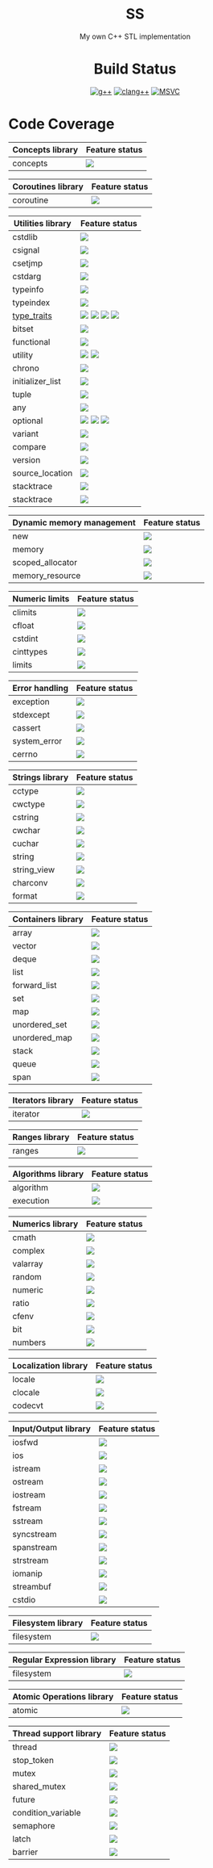 <div align="center">
  
# SS
My own C++ STL implementation

# Build Status
[![g++](https://github.com/lackhole/lackhole_stl/actions/workflows/gcc.yml/badge.svg)](https://github.com/lackhole/lackhole_stl/actions/workflows/gcc.yml)
[![clang++](https://github.com/lackhole/lackhole_stl/actions/workflows/clang.yml/badge.svg)](https://github.com/lackhole/lackhole_stl/actions/workflows/clang.yml)
[![MSVC](https://github.com/lackhole/lackhole_stl/actions/workflows/msvc.yml/badge.svg)](https://github.com/lackhole/lackhole_stl/actions/workflows/msvc.yml)
</div>

# Code Coverage

| Concepts library                              | Feature status                                          |
|-----------------------------------------------|---------------------------------------------------------|
| concepts                                      | ![](https://img.shields.io/badge/C++20-0%25-red)        |

| Coroutines library                            | Feature status                                          |
|-----------------------------------------------|---------------------------------------------------------|
| coroutine                                     | ![](https://img.shields.io/badge/C++20-0%25-red)        |

| Utilities library                             | Feature status                                          |
|-----------------------------------------------|---------------------------------------------------------|
| cstdlib                                       | ![](https://img.shields.io/badge/not_possible-grey)     |
| csignal                                       | ![](https://img.shields.io/badge/not_possible-grey)     |
| csetjmp                                       | ![](https://img.shields.io/badge/not_possible-grey)     |
| cstdarg                                       | ![](https://img.shields.io/badge/not_possible-grey)     |
| typeinfo                                      | ![](https://img.shields.io/badge/coverage-0%25-red)     |
| typeindex                                     | ![](https://img.shields.io/badge/coverage-0%25-red)     |
| [type_traits](status/type_traits.md)          | ![](https://img.shields.io/badge/C++11-100%25-brightgreen) ![](https://img.shields.io/badge/C++14-100%25-brightgreen) ![](https://img.shields.io/badge/C++17-69%25-yellowgreen) ![](https://img.shields.io/badge/C++20-64%25-yellowgreen) |
| bitset                                        | ![](https://img.shields.io/badge/coverage-0%25-red)     |
| functional                                    | ![](https://img.shields.io/badge/coverage-0%25-red)     |
| utility                                       | ![](https://img.shields.io/badge/C++11-4%25-red) ![](https://img.shields.io/badge/C++14-4%25-red)        |
| chrono                                        | ![](https://img.shields.io/badge/coverage-0%25-red)     |
| initializer_list                              | ![](https://img.shields.io/badge/not_possible-grey)     |
| tuple                                         | ![](https://img.shields.io/badge/coverage-0%25-red)     |
| any                                           | ![](https://img.shields.io/badge/coverage-0%25-red)     |
| optional                                      | ![](https://img.shields.io/badge/C++11-0%25-red) ![](https://img.shields.io/badge/C++14-80%25-yellowgreen) ![](https://img.shields.io/badge/C++17-81%25-yellowgreen) |
| variant                                       | ![](https://img.shields.io/badge/coverage-0%25-red)     |
| compare                                       | ![](https://img.shields.io/badge/unknown-grey)          |
| version                                       | ![](https://img.shields.io/badge/unknown-grey)          |
| source_location                               | ![](https://img.shields.io/badge/not_possible-grey)     |
| stacktrace                                    | ![](https://img.shields.io/badge/not_possible-grey)     |
| stacktrace                                    | ![](https://img.shields.io/badge/not_possible-grey)     |


| Dynamic memory management                     | Feature status                                          |
|-----------------------------------------------|---------------------------------------------------------|
| new                                           | ![](https://img.shields.io/badge/unknown-grey)          |
| memory                                        | ![](https://img.shields.io/badge/coverage-0%25-red)     |
| scoped_allocator                              | ![](https://img.shields.io/badge/unknown-grey)          |
| memory_resource                               | ![](https://img.shields.io/badge/unknown-grey)          |


| Numeric limits                                | Feature status                                          |
|-----------------------------------------------|---------------------------------------------------------|
| climits                                       | ![](https://img.shields.io/badge/unknown-grey)          |
| cfloat                                        | ![](https://img.shields.io/badge/unknown-grey)          |
| cstdint                                       | ![](https://img.shields.io/badge/unknown-grey)          |
| cinttypes                                     | ![](https://img.shields.io/badge/unknown-grey)          |
| limits                                        | ![](https://img.shields.io/badge/unknown-grey)          |

| Error handling                                | Feature status                                          |
|-----------------------------------------------|---------------------------------------------------------|
| exception                                     | ![](https://img.shields.io/badge/unknown-grey)          |
| stdexcept                                     | ![](https://img.shields.io/badge/unknown-grey)          |
| cassert                                       | ![](https://img.shields.io/badge/unknown-grey)          |
| system_error                                  | ![](https://img.shields.io/badge/unknown-grey)          |
| cerrno                                        | ![](https://img.shields.io/badge/unknown-grey)          |

| Strings library                               | Feature status                                          |
|-----------------------------------------------|---------------------------------------------------------|
| cctype                                        | ![](https://img.shields.io/badge/unknown-grey)          |
| cwctype                                       | ![](https://img.shields.io/badge/unknown-grey)          |
| cstring                                       | ![](https://img.shields.io/badge/unknown-grey)          |
| cwchar                                        | ![](https://img.shields.io/badge/unknown-grey)          |
| cuchar                                        | ![](https://img.shields.io/badge/unknown-grey)          |
| string                                        | ![](https://img.shields.io/badge/coverage-0%25-red)     |
| string_view                                   | ![](https://img.shields.io/badge/coverage-0%25-red)     |
| charconv                                      | ![](https://img.shields.io/badge/coverage-0%25-red)     |
| format                                        | ![](https://img.shields.io/badge/coverage-0%25-red)     |

| Containers library                            | Feature status                                          |
|-----------------------------------------------|---------------------------------------------------------|
| array                                         | ![](https://img.shields.io/badge/coverage-0%25-red)     |
| vector                                        | ![](https://img.shields.io/badge/coverage-0%25-red)     |
| deque                                         | ![](https://img.shields.io/badge/coverage-0%25-red)     |
| list                                          | ![](https://img.shields.io/badge/coverage-0%25-red)     |
| forward_list                                  | ![](https://img.shields.io/badge/coverage-0%25-red)     |
| set                                           | ![](https://img.shields.io/badge/coverage-0%25-red)     |
| map                                           | ![](https://img.shields.io/badge/coverage-0%25-red)     |
| unordered_set                                 | ![](https://img.shields.io/badge/coverage-0%25-red)     |
| unordered_map                                 | ![](https://img.shields.io/badge/coverage-0%25-red)     |
| stack                                         | ![](https://img.shields.io/badge/coverage-0%25-red)     |
| queue                                         | ![](https://img.shields.io/badge/coverage-0%25-red)     |
| span                                          | ![](https://img.shields.io/badge/coverage-0%25-red)     |

| Iterators library                             | Feature status                                          |
|-----------------------------------------------|---------------------------------------------------------|
| iterator                                      | ![](https://img.shields.io/badge/coverage-0%25-red)     |

| Ranges library                                | Feature status                                          |
|-----------------------------------------------|---------------------------------------------------------|
| ranges                                        | ![](https://img.shields.io/badge/coverage-0%25-red)     |

| Algorithms library                            | Feature status                                          |
|-----------------------------------------------|---------------------------------------------------------|
| algorithm                                     | ![](https://img.shields.io/badge/coverage-0%25-red)     |
| execution                                     | ![](https://img.shields.io/badge/unknown-grey)          |

| Numerics library                              | Feature status                                          |
|-----------------------------------------------|---------------------------------------------------------|
| cmath                                         | ![](https://img.shields.io/badge/unknown-grey)          |
| complex                                       | ![](https://img.shields.io/badge/coverage-0%25-red)     |
| valarray                                      | ![](https://img.shields.io/badge/coverage-0%25-red)     |
| random                                        | ![](https://img.shields.io/badge/coverage-0%25-red)     |
| numeric                                       | ![](https://img.shields.io/badge/coverage-0%25-red)     |
| ratio                                         | ![](https://img.shields.io/badge/coverage-0%25-red)     |
| cfenv                                         | ![](https://img.shields.io/badge/unknown-grey)          |
| bit                                           | ![](https://img.shields.io/badge/unknown-grey)          |
| numbers                                       | ![](https://img.shields.io/badge/coverage-0%25-red)     |

| Localization library                          | Feature status                                          |
|-----------------------------------------------|---------------------------------------------------------|
| locale                                        | ![](https://img.shields.io/badge/unknown-grey)          |
| clocale                                       | ![](https://img.shields.io/badge/unknown-grey)          |
| codecvt                                       | ![](https://img.shields.io/badge/deprecated-grey)       |

| Input/Output library                          | Feature status                                          |
|-----------------------------------------------|---------------------------------------------------------|
| iosfwd                                        | ![](https://img.shields.io/badge/unknown-grey)          |
| ios                                           | ![](https://img.shields.io/badge/unknown-grey)          |
| istream                                       | ![](https://img.shields.io/badge/unknown-grey)          |
| ostream                                       | ![](https://img.shields.io/badge/unknown-grey)          |
| iostream                                      | ![](https://img.shields.io/badge/unknown-grey)          |
| fstream                                       | ![](https://img.shields.io/badge/unknown-grey)          |
| sstream                                       | ![](https://img.shields.io/badge/unknown-grey)          |
| syncstream                                    | ![](https://img.shields.io/badge/unknown-grey)          |
| spanstream                                    | ![](https://img.shields.io/badge/unknown-grey)          |
| strstream                                     | ![](https://img.shields.io/badge/deprecated-grey)       |
| iomanip                                       | ![](https://img.shields.io/badge/unknown-grey)          |
| streambuf                                     | ![](https://img.shields.io/badge/unknown-grey)          |
| cstdio                                        | ![](https://img.shields.io/badge/not_possible-grey)     |

| Filesystem library                            | Feature status                                          |
|-----------------------------------------------|---------------------------------------------------------|
| filesystem                                    | ![](https://img.shields.io/badge/not_possible-grey)     |

| Regular Expression library                    | Feature status                                          |
|-----------------------------------------------|---------------------------------------------------------|
| filesystem                                    | ![](https://img.shields.io/badge/coverage-0%25-red)     |

| Atomic Operations library                     | Feature status                                          |
|-----------------------------------------------|---------------------------------------------------------|
| atomic                                        |  ![](https://img.shields.io/badge/unknown-grey)         |

| Thread support library                        | Feature status                                          |
|-----------------------------------------------|---------------------------------------------------------|
| thread                                        |  ![](https://img.shields.io/badge/unknown-grey)         |
| stop_token                                    |  ![](https://img.shields.io/badge/unknown-grey)         |
| mutex                                         |  ![](https://img.shields.io/badge/unknown-grey)         |
| shared_mutex                                  |  ![](https://img.shields.io/badge/unknown-grey)         |
| future                                        |  ![](https://img.shields.io/badge/unknown-grey)         |
| condition_variable                            |  ![](https://img.shields.io/badge/unknown-grey)         |
| semaphore                                     |  ![](https://img.shields.io/badge/unknown-grey)         |
| latch                                         |  ![](https://img.shields.io/badge/unknown-grey)         |
| barrier                                       |  ![](https://img.shields.io/badge/unknown-grey)         |
